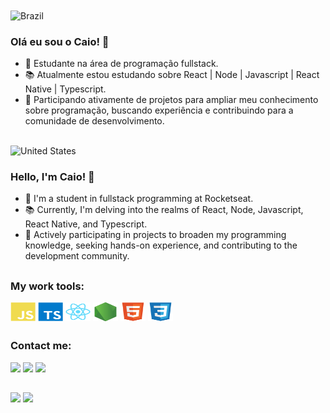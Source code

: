 <img align="center" alt="Brazil" height="30" width="40" src="https://github.com/CaioEliws/CaioEliws/assets/133777500/749059fd-bc38-4338-9da7-3836b9b8a950" />

### Olá eu sou o Caio! 👋
- 🔭 Estudante na área de programação fullstack.
- 📚 Atualmente estou estudando sobre React | Node | Javascript | React Native | Typescript.
- 🚀 Participando ativamente de projetos para ampliar meu conhecimento sobre programação, buscando experiência e contribuindo para a comunidade de desenvolvimento.

##
<img align="center" alt="United States" height="30" width="40" src="https://github.com/CaioEliws/CaioEliws/assets/133777500/90d52419-9184-41ca-815e-3f77e7cb1526" />

### Hello, I'm Caio! 👋

- 🔭 I'm a student in fullstack programming at Rocketseat.
- 📚 Currently, I'm delving into the realms of React, Node, Javascript, React Native, and Typescript.
- 🚀 Actively participating in projects to broaden my programming knowledge, seeking hands-on experience, and contributing to the development community.

##

### My work tools:
<div>
  
  <a href="https://developer.mozilla.org/pt-BR/docs/Learn/JavaScript/First_steps/What_is_JavaScript" target="_blank"><img align="center" alt="Javascript" height="30" width="40" src="https://raw.githubusercontent.com/devicons/devicon/master/icons/javascript/javascript-plain.svg"></a>
  <a href="https://www.typescriptlang.org" target="_blank"><img align="center" alt="Typescript" height="30" width="40" src="https://raw.githubusercontent.com/devicons/devicon/master/icons/typescript/typescript-plain.svg"></a>
  <a href="https://react.dev" target="_blank"><img align="center" alt="React" height="30" width="40" src="https://raw.githubusercontent.com/devicons/devicon/master/icons/react/react-original.svg"></a>
  <a href="https://nodejs.org/en" target="_blank"><img align="center" alt="Node" height="30" width="40" src="https://raw.githubusercontent.com/devicons/devicon/master/icons/nodejs/nodejs-original.svg"></a>
  <a href="https://developer.mozilla.org/pt-BR/docs/Web/HTML" target="_blank"><img align="center" alt="Html5" height="30" width="40" src="https://raw.githubusercontent.com/devicons/devicon/master/icons/html5/html5-original.svg"></a>
  <a href="https://developer.mozilla.org/pt-BR/docs/Web/CSS" target="_blank"><img align="center" alt="CSS" height="30" width="40" src="https://raw.githubusercontent.com/devicons/devicon/master/icons/css3/css3-original.svg"></a>
</div>

##
### Contact me:
<div>
  <a href="https://www.linkedin.com/in/caioeliws/" target="_blank"><img src="https://img.shields.io/badge/-LinkedIn-%230077B5?style=for-the-badge&logo=linkedin&logoColor=white" target="_blank" /></a>
  <a href="mailto:caioeliws@gmail.com"><img src="https://img.shields.io/badge/-Gmail-%23333?style=for-the-badge&logo=gmail&logoColor=white" target="_blank" /></a>
  <a href="https://www.instagram.com/caioeliws/" target="_blank"><img src="https://img.shields.io/badge/-Instagram-%23E4405F?style=for-the-badge&logo=instagram&logoColor=white" target="_blank" /></a>
</div>
  
##
<div>
  <img height="180em" src="https://github-readme-stats.vercel.app/api?username=CaioEliws&theme=transparent&show_icons=true&hide=contribs,prs" />
  
  <img src="https://github-readme-stats.vercel.app/api/top-langs/?username=CaioEliws&layout=donut&theme=transparent" />
</div>
